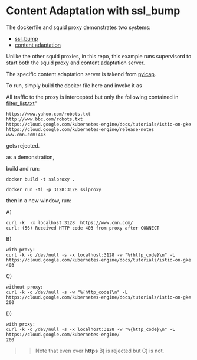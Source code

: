 # Content Adaptation with ssl_bump

The dockerfile and squid proxy demonstrates two systems:

- [ssl_bump](https://wiki.squid-cache.org/Features/SslPeekAndSplice)
- [content adaptation](https://wiki.squid-cache.org/SquidFaq/ContentAdaptation)


Unlike the other squid proxies, in this repo, this example runs supervisord to start both the squid proxy and content adaptation server.

The specific content adaptation server is takend from [pyicap](https://github.com/netom/pyicap).

To run, simply build the docker file here and invoke it as



All traffic to the proxy is intercepted but only the following contained in [filter_list.txt](filter_list.txt)"

```
https://www.yahoo.com/robots.txt
http://www.bbc.com/robots.txt
https://cloud.google.com/kubernetes-engine/docs/tutorials/istio-on-gke
https://cloud.google.com/kubernetes-engine/release-notes
www.cnn.com:443
```

gets rejected.  

as a demonstration,

build and run:

```
docker build -t sslproxy .

docker run -ti -p 3128:3128 sslproxy
```

then in a new window, run:

A)
```
curl -k  -x localhost:3128  https://www.cnn.com/
curl: (56) Received HTTP code 403 from proxy after CONNECT
```

B)
```
with proxy:
curl -k -o /dev/null -s -x localhost:3128 -w "%{http_code}\n" -L https://cloud.google.com/kubernetes-engine/docs/tutorials/istio-on-gke
403
```

C)
```
without proxy:
curl -k -o /dev/null -s -w "%{http_code}\n" -L https://cloud.google.com/kubernetes-engine/docs/tutorials/istio-on-gke
200
```

D)
```
with proxy:
curl -k -o /dev/null -s -x localhost:3128 -w "%{http_code}\n" -L https://cloud.google.com/kubernetes-engine/
200
```


>> Note that even over **https** B) is rejected but C) is not.